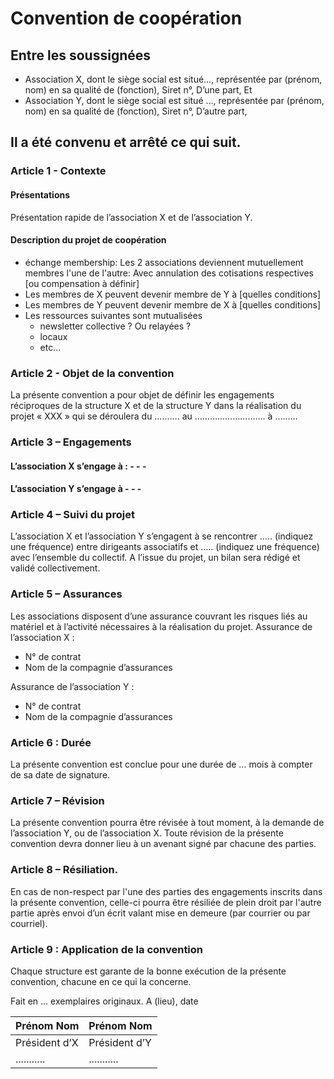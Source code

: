 # Convention de coopération
## Entre les soussignées
* Association X, dont le siège social est situé…, représentée par (prénom, nom) en sa qualité de (fonction), Siret n°, D’une part,
Et
* Association Y, dont le siège social est situé …, représentée par (prénom, nom) en sa qualité de (fonction), Siret n°, D’autre part,


## Il a été convenu et arrêté ce qui suit.
### Article 1 - Contexte
#### Présentations
Présentation rapide de l’association X et de l’association Y.

#### Description du projet de coopération
* échange membership: Les 2 associations deviennent mutuellement membres l'une de l'autre: Avec annulation des cotisations respectives [ou compensation à définir]
* Les membres de X peuvent devenir membre de Y à [quelles conditions]
* Les membres de Y peuvent devenir membre de X à [quelles conditions]
* Les ressources suivantes sont mutualisées
  * newsletter collective ? Ou relayées ?
  * locaux
  * etc...

### Article 2 - Objet de la convention
La présente convention a pour objet de définir les engagements réciproques de la structure X et de la structure Y dans la réalisation du projet « XXX » qui se déroulera du
………. au ………………………. à ………

### Article 3 – Engagements

#### L’association X s’engage à : - - -

#### L’association Y s’engage à - - -

### Article 4 – Suivi du projet
L’association X et l’association Y s’engagent à se rencontrer ….. (indiquez une fréquence) entre dirigeants associatifs et ….. (indiquez une fréquence) avec l’ensemble du collectif.
A l’issue du projet, un bilan sera rédigé et validé collectivement.

### Article 5 – Assurances
Les associations disposent d’une assurance couvrant les risques liés au matériel et à l’activité nécessaires à la réalisation du projet.
Assurance de l’association X :
- N° de contrat
- Nom de la compagnie d’assurances

Assurance de l’association Y :
- N° de contrat
- Nom de la compagnie d’assurances

### Article 6 : Durée
La présente convention est conclue pour une durée de ... mois à compter de sa date de signature.

### Article 7 – Révision
La présente convention pourra être révisée à tout moment, à la demande de l’association Y, ou de l’association X. Toute révision de la présente convention devra donner lieu à un
avenant signé par chacune des parties.

### Article 8 – Résiliation.
En cas de non-respect par l'une des parties des engagements inscrits dans la présente convention, celle-ci pourra être résiliée de plein droit par l'autre partie après envoi d’un écrit
valant mise en demeure (par courrier ou par courriel).

### Article 9 : Application de la convention
Chaque structure est garante de la bonne exécution de la présente convention, chacune en ce qui la concerne.


Fait en … exemplaires originaux.
A (lieu), date


| Prénom Nom  | Prénom Nom |
| ------------- | ------------- |
| Président d’X | Président d’Y |
| ........... | ........... |
 
 

